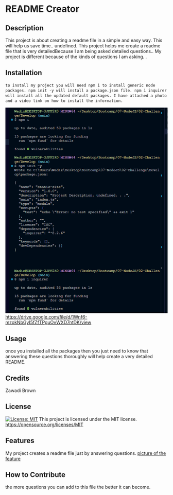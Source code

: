 # README Creator 
  
## Description
This project is about creating a readme file in a simple and easy way. This will help us save time..
undefined.
This project helps me create a readme file that is very detailedBecause I am being asked detailed questions..
 My project is different because of the kinds of questions I am asking. .


## Installation
```
to install my project you will need npm i to install generic node packages. npm init -y will install a package.json file. npm i inquirer will install all the updated default packages. I have attached a photo and a video link on how to install the information.
```
![The terminal instructions on how to install](../Install.png)
https://drive.google.com/file/d/1Wnf6-mzokNbGyI5fZfTPguOvWXD7ntDK/view

## Usage
once you installed all the packages then you just need to know that answering these questions thoroughly will help create a very detailed README.  

## Credits
Zawadi Brown

## License
[![License: MIT](https://img.shields.io/badge/License-MIT-yellow.svg)](https://opensource.org/licenses/MIT)
This project is licensed under the MIT license.
https://opensource.org/licenses/MIT

## Features
My project creates a readme file just by answering questions. [picture of the feature](../Feature.png)

## How to Contribute
 the more questions you can add to this file the better it can become. 
